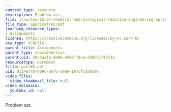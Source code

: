 ```yaml
---
content_type: resource
description: Problem set.
file: /courses/10-37-chemical-and-biological-reaction-engineering-spring-2007/0114e748d09c66f6ce8e187cf518bc90_pset02.pdf
file_type: application/pdf
learning_resource_types:
- Assignments
license: https://creativecommons.org/licenses/by-nc-sa/4.0/
ocw_type: OCWFile
parent_title: Assignments
parent_type: CourseSection
parent_uid: 59c5aafb-4d60-a558-f8cd-d39db174314a
resourcetype: Document
title: pset02.pdf
uid: 0114e748-d09c-66f6-ce8e-187cf518bc90
video_files:
  video_thumbnail_file: null
video_metadata:
  youtube_id: null
---
```

Problem set.